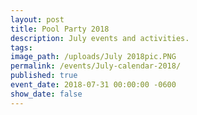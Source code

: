 ```yaml
---
layout: post
title: Pool Party 2018
description: July events and activities.
tags:
image_path: /uploads/July 2018pic.PNG
permalink: /events/July-calendar-2018/
published: true
event_date: 2018-07-31 00:00:00 -0600
show_date: false
---
```

